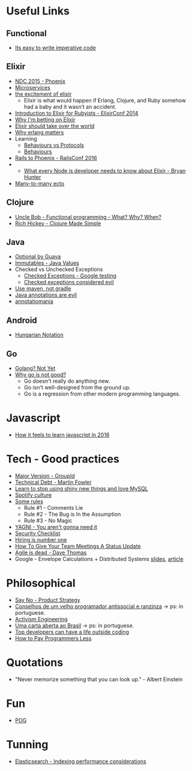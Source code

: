 # Useful Links

## Functional
 - [Its easy to write imperative code](http://staltz.com/its-easy-to-write-imperative.html)

## Elixir
 - [NDC 2015 - Phoenix](http://www.chrismccord.com/blog/2015/06/26/ndc-oslo-2015-phoenix-a-framework-for-the-modern-web/)
 - [Microservices](http://blog.plataformatec.com.br/2015/06/elixir-in-times-of-microservices/)
 - [the excitement of elixir](http://devintorr.es/blog/2013/01/22/the-excitement-of-elixir/)
   - Elixir is what would happen if Erlang, Clojure, and Ruby somehow had a baby and it wasn’t an accident.
 - [Introduction to Elixir for Rubyists - ElixirConf 2014](https://www.youtube.com/watch?v=XbD1Emhm31w&list=PLE7tQUdRKcyakbmyFcmznq2iNtL80mCsT&index=16)
 - [Why I'm betting on Elixir](https://medium.com/@kenmazaika/why-im-betting-on-elixir-7c8f847b58#.q3ddy5n32)
 - [Elixir should take over the world](https://www.youtube.com/watch?v=X25xOhntr6s)
 - [Why erlang matters](https://sameroom.io/blog/why-erlang-matters/)
 - Learning
   - [Behaviours vs Protocols](https://www.djm.org.uk/posts/elixir-behaviours-vs-protocols-what-is-the-difference/)
   - [Behaviours](https://www.djm.org.uk/posts/elixir-behaviours-vs-protocols-what-is-the-difference/) 
 - [Rails to Phoenix - RailsConf 2016](https://www.youtube.com/watch?v=OxhTQdcieQE)
 - * [What every Node js developer needs to know about Elixir - Bryan Hunter](https://www.youtube.com/watch?v=q8wueg2hswA)
 - [Many-to-many ecto](http://blog.roundingpegs.com/an-example-of-many-to-many-associations-in-ecto-and-phoenix/)
 
## Clojure
 - [Uncle Bob - Functional programming - What? Why? When?](https://www.youtube.com/watch?v=7Zlp9rKHGD4)
 - [Rich Hickey - Clojure Made Simple](https://www.youtube.com/watch?v=VSdnJDO-xdg)

## Java
 - [Optional by Guava](https://github.com/google/guava/wiki/UsingAndAvoidingNullExplained)
 - [Immutables - Java Values](http://immutables.github.io/)
 - Checked vs Unchecked Exceptions
    - [Checked Exceptions - Google testing](http://googletesting.blogspot.com.br/2009/09/checked-exceptions-i-love-you-but-you.html)
    - [Checked exceptions considered evil](https://medium.com/@eob/checked-exceptions-considered-evil-f7d07e051fa6#.btctx1wye)
 - [Use maven, not gradle](https://rule1.quora.com/Use-Maven-Not-Gradle)
 - [Java annotations are evil](http://www.yegor256.com/2016/04/12/java-annotations-are-evil.html)
 - [annotatiomania](http://www.annotatiomania.com/)

## Android
 - [Hungarian Notation](http://jakewharton.com/just-say-no-to-hungarian-notation/)

## Go
 - [Golang? Not Yet](https://rule1.quora.com/Golang-Not-yet)
 - [Why go is not good?](http://yager.io/programming/go.html)
   - Go doesn't really do anything new. 
   - Go isn't well-designed from the ground up. 
   - Go is a regression from other modern programming languages. 

# Javascript
 - [How it feels to learn javascript in 2016](https://hackernoon.com/how-it-feels-to-learn-javascript-in-2016-d3a717dd577f#.nis46p6at)

# Tech - Good practices
 - [Major Version - GroupId](http://jakewharton.com/java-interoperability-policy-for-major-version-updates/)
 - [Technical Debt - Martin Fowler](http://martinfowler.com/bliki/TechnicalDebtQuadrant.html)
 - [Learn to stop using shiny new things and love MySQL](https://engineering.pinterest.com/blog/learn-stop-using-shiny-new-things-and-love-mysql)
 - [Spotify culture](https://labs.spotify.com/2014/03/27/spotify-engineering-culture-part-1/)
 - [Some rules](https://rule1.quora.com/The-Rules)
   - Rule #1 - Comments Lie
   - Rule #2 - The Bug is In the Assumption
   - Rule #3 - No Magic
 - [YAGNI - You aren't gonna need it](http://martinfowler.com/bliki/Yagni.html)
 - [Security Checklist](https://securitychecklist.org/)
 - [Hiring is number one](http://algeri-wong.com/yishan/engineering-management-hiring.html)
 - [How To Give Your Team Meetings A Status Update](https://blog.trello.com/give-team-meetings-status-update/?utm_source=newsletter&utm_medium=email&utm_campaign=MayNewsletter2)
 - [Agile is dead - Dave Thomas](https://www.youtube.com/watch?v=a-BOSpxYJ9M)
 - Google - Envelope Calculations + Distributed Systems [slides](http://www.cs.cornell.edu/projects/ladis2009/talks/dean-keynote-ladis2009.pdf), [article](http://highscalability.com/blog/2011/1/26/google-pro-tip-use-back-of-the-envelope-calculations-to-choo.html)

# Philosophical
 - [Say No - Product Strategy](http://www.productstrategymeanssayingno.com/)
 - [Conselhos de um velho programador antissocial e ranzinza](https://medium.com/brasil/conselhos-de-um-velho-programador-antissocial-e-ranzinza-3b32f7ba4561#.rofq6w922) -> ps: in portuguese.
 - [Activism Engineering](http://matthewbischoff.com/activist-engineering/)
 - [Uma carta aberta ao Brasil](http://markmanson.net/brazil_pt) -> ps: in portuguese.
 - [Top developers can have a life outside coding](http://www.belenalbeza.com/top-developers-can-have-a-life-outside-coding/?utm_content=buffer8d663&utm_medium=social&utm_source=facebook.com&utm_campaign=buffer)
 - [How to Pay Programmers Less](http://www.yegor256.com/2016/12/06/how-to-pay-programmers-less.html)

# Quotations
 - "Never memorize something that you can look up." - Albert Einstein

# Fun
 - [POG](http://pt.slideshare.net/josenaldomatos/programao-orientada-a-gambiarra-30097904/26)

# Tunning
 - [Elasticsearch - Indexing performance considerations](https://www.elastic.co/blog/performance-considerations-elasticsearch-indexing)
